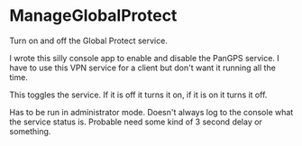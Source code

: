 # ManageGlobalProtect
Turn on and off the Global Protect service.

I wrote this silly console app to enable and disable the PanGPS service.  I have to use this VPN service for a client but don't want it running all the time.

This toggles the service.  If it is off it turns it on, if it is on it turns it off.

Has to be run in administrator mode.  Doesn't always log to the console what the service status is.  Probable need some kind of 3 second delay or something.


